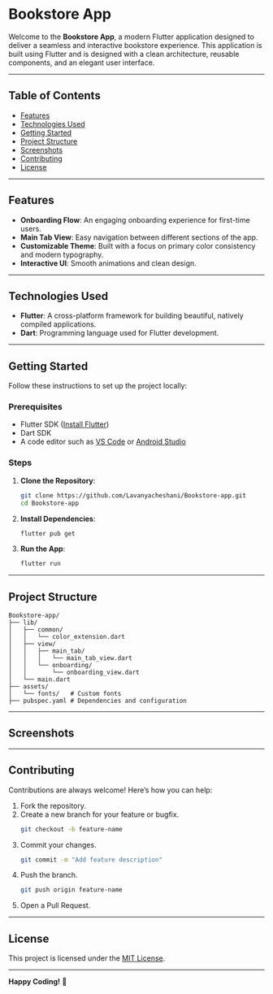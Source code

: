 # Bookstore App

Welcome to the **Bookstore App**, a modern Flutter application designed to deliver a seamless and interactive bookstore experience. This application is built using Flutter and is designed with a clean architecture, reusable components, and an elegant user interface.

---

## Table of Contents

- [Features](#features)
- [Technologies Used](#technologies-used)
- [Getting Started](#getting-started)
- [Project Structure](#project-structure)
- [Screenshots](#screenshots)
- [Contributing](#contributing)
- [License](#license)

---

## Features

- **Onboarding Flow**: An engaging onboarding experience for first-time users.
- **Main Tab View**: Easy navigation between different sections of the app.
- **Customizable Theme**: Built with a focus on primary color consistency and modern typography.
- **Interactive UI**: Smooth animations and clean design.

---

## Technologies Used

- **Flutter**: A cross-platform framework for building beautiful, natively compiled applications.
- **Dart**: Programming language used for Flutter development.

---

## Getting Started

Follow these instructions to set up the project locally:

### Prerequisites

- Flutter SDK ([Install Flutter](https://flutter.dev/docs/get-started/install))
- Dart SDK
- A code editor such as [VS Code](https://code.visualstudio.com/) or [Android Studio](https://developer.android.com/studio)

### Steps

1. **Clone the Repository**:
   ```bash
   git clone https://github.com/Lavanyacheshani/Bookstore-app.git
   cd Bookstore-app
   ```

2. **Install Dependencies**:
   ```bash
   flutter pub get
   ```

3. **Run the App**:
   ```bash
   flutter run
   ```

---

## Project Structure

```plaintext
Bookstore-app/
├── lib/
│   ├── common/
│   │   └── color_extension.dart
│   ├── view/
│   │   ├── main_tab/
│   │   │   └── main_tab_view.dart
│   │   └── onboarding/
│   │       └── onboarding_view.dart
│   └── main.dart
├── assets/
│   └── fonts/   # Custom fonts
├── pubspec.yaml # Dependencies and configuration
```

---

## Screenshots



---

## Contributing

Contributions are always welcome! Here’s how you can help:

1. Fork the repository.
2. Create a new branch for your feature or bugfix.
   ```bash
   git checkout -b feature-name
   ```
3. Commit your changes.
   ```bash
   git commit -m "Add feature description"
   ```
4. Push the branch.
   ```bash
   git push origin feature-name
   ```
5. Open a Pull Request.

---

## License

This project is licensed under the [MIT License](LICENSE).

---

**Happy Coding!** 🚀
